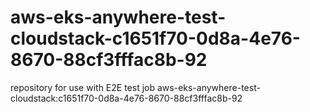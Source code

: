 # aws-eks-anywhere-test-cloudstack-c1651f70-0d8a-4e76-8670-88cf3fffac8b-92
repository for use with E2E test job aws-eks-anywhere-test-cloudstack:c1651f70-0d8a-4e76-8670-88cf3fffac8b-92
